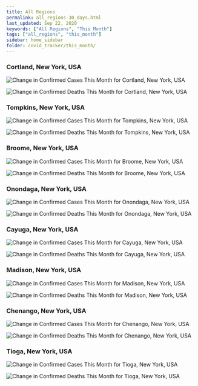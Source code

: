 ```yaml
---
title: All Regions
permalink: all_regions-30_days.html
last_updated: Sep 22, 2020
keywords: ["All Regions", "This Month"]
tags: ["all_regions", "this_month"]
sidebar: home_sidebar
folder: covid_tracker/this_month/
---
```


<h3>Cortland, New York, USA</h3>

![Change in Confirmed Cases This Month for Cortland, New York, USA](images/graphs/usa-new_york-cortland-delta_confirmed-30_days_graph.png)

![Change in Confirmed Deaths This Month for Cortland, New York, USA](images/graphs/usa-new_york-cortland-delta_deaths-30_days_graph.png)

<h3>Tompkins, New York, USA</h3>

![Change in Confirmed Cases This Month for Tompkins, New York, USA](images/graphs/usa-new_york-tompkins-delta_confirmed-30_days_graph.png)

![Change in Confirmed Deaths This Month for Tompkins, New York, USA](images/graphs/usa-new_york-tompkins-delta_deaths-30_days_graph.png)

<h3>Broome, New York, USA</h3>

![Change in Confirmed Cases This Month for Broome, New York, USA](images/graphs/usa-new_york-broome-delta_confirmed-30_days_graph.png)

![Change in Confirmed Deaths This Month for Broome, New York, USA](images/graphs/usa-new_york-broome-delta_deaths-30_days_graph.png)

<h3>Onondaga, New York, USA</h3>

![Change in Confirmed Cases This Month for Onondaga, New York, USA](images/graphs/usa-new_york-onondaga-delta_confirmed-30_days_graph.png)

![Change in Confirmed Deaths This Month for Onondaga, New York, USA](images/graphs/usa-new_york-onondaga-delta_deaths-30_days_graph.png)

<h3>Cayuga, New York, USA</h3>

![Change in Confirmed Cases This Month for Cayuga, New York, USA](images/graphs/usa-new_york-cayuga-delta_confirmed-30_days_graph.png)

![Change in Confirmed Deaths This Month for Cayuga, New York, USA](images/graphs/usa-new_york-cayuga-delta_deaths-30_days_graph.png)

<h3>Madison, New York, USA</h3>

![Change in Confirmed Cases This Month for Madison, New York, USA](images/graphs/usa-new_york-madison-delta_confirmed-30_days_graph.png)

![Change in Confirmed Deaths This Month for Madison, New York, USA](images/graphs/usa-new_york-madison-delta_deaths-30_days_graph.png)

<h3>Chenango, New York, USA</h3>

![Change in Confirmed Cases This Month for Chenango, New York, USA](images/graphs/usa-new_york-chenango-delta_confirmed-30_days_graph.png)

![Change in Confirmed Deaths This Month for Chenango, New York, USA](images/graphs/usa-new_york-chenango-delta_deaths-30_days_graph.png)

<h3>Tioga, New York, USA</h3>

![Change in Confirmed Cases This Month for Tioga, New York, USA](images/graphs/usa-new_york-tioga-delta_confirmed-30_days_graph.png)

![Change in Confirmed Deaths This Month for Tioga, New York, USA](images/graphs/usa-new_york-tioga-delta_deaths-30_days_graph.png)
